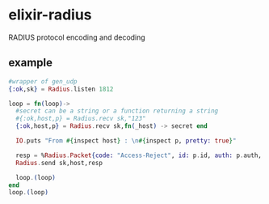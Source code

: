 elixir-radius
=============

RADIUS protocol encoding and decoding

example
-------
```Elixir
#wrapper of gen_udp
{:ok,sk} = Radius.listen 1812

loop = fn(loop)->
  #secret can be a string or a function returning a string
  #{:ok,host,p} = Radius.recv sk,"123"
  {:ok,host,p} = Radius.recv sk,fn(_host) -> secret end

  IO.puts "From #{inspect host} : \n#{inspect p, pretty: true}"

  resp = %Radius.Packet{code: "Access-Reject", id: p.id, auth: p.auth, secret: p.secret}
  Radius.send sk,host,resp

  loop.(loop)
end
loop.(loop)
```
